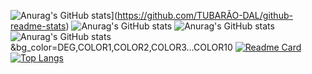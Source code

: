 ![Anurag's GitHub stats](https://github-readme-stats.vercel.app/api?username=TUBARÃO-DAL)](https://github.com/TUBARÃO-DAL/github-readme-stats)
![Anurag's GitHub stats](https://github-readme-stats.vercel.app/api?username=TUBARÃO-DAL&hide=contribs,prs)
![Anurag's GitHub stats](https://github-readme-stats.vercel.app/api?username=TUBARÃO-DAL&count_private=true)
![Anurag's GitHub stats](https://github-readme-stats.vercel.app/api?username=TUBARÃO-DAL&show_icons=true&theme=radical)
&bg_color=DEG,COLOR1,COLOR2,COLOR3...COLOR10
[![Readme Card](https://github-readme-stats.vercel.app/api/pin/?username=TUBARÃO-DAL&repo=github-readme-stats)](https://github.com/TUBARÃO-DAL/github-readme-stats)
[![Top Langs](https://github-readme-stats.vercel.app/api/top-langs/?username=TUBARÃO-DAL)](https://github.com/TUBARÃO-DAL/github-readme-stats)
